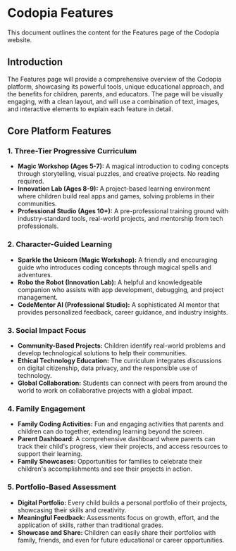 # Codopia Features

This document outlines the content for the Features page of the Codopia website.




## Introduction

The Features page will provide a comprehensive overview of the Codopia platform, showcasing its powerful tools, unique educational approach, and the benefits for children, parents, and educators. The page will be visually engaging, with a clean layout, and will use a combination of text, images, and interactive elements to explain each feature in detail.




## Core Platform Features

### 1. Three-Tier Progressive Curriculum

- **Magic Workshop (Ages 5-7):** A magical introduction to coding concepts through storytelling, visual puzzles, and creative projects. No reading required.
- **Innovation Lab (Ages 8-9):** A project-based learning environment where children build real apps and games, solving problems in their communities.
- **Professional Studio (Ages 10+):** A pre-professional training ground with industry-standard tools, real-world projects, and mentorship from tech professionals.

### 2. Character-Guided Learning

- **Sparkle the Unicorn (Magic Workshop):** A friendly and encouraging guide who introduces coding concepts through magical spells and adventures.
- **Robo the Robot (Innovation Lab):** A helpful and knowledgeable companion who assists with app development, debugging, and project management.
- **CodeMentor AI (Professional Studio):** A sophisticated AI mentor that provides personalized feedback, career guidance, and industry insights.

### 3. Social Impact Focus

- **Community-Based Projects:** Children identify real-world problems and develop technological solutions to help their communities.
- **Ethical Technology Education:** The curriculum integrates discussions on digital citizenship, data privacy, and the responsible use of technology.
- **Global Collaboration:** Students can connect with peers from around the world to work on collaborative projects with a global impact.

### 4. Family Engagement

- **Family Coding Activities:** Fun and engaging activities that parents and children can do together, extending learning beyond the screen.
- **Parent Dashboard:** A comprehensive dashboard where parents can track their child's progress, view their projects, and access resources to support their learning.
- **Family Showcases:** Opportunities for families to celebrate their children's accomplishments and see their projects in action.

### 5. Portfolio-Based Assessment

- **Digital Portfolio:** Every child builds a personal portfolio of their projects, showcasing their skills and creativity.
- **Meaningful Feedback:** Assessments focus on growth, effort, and the application of skills, rather than traditional grades.
- **Showcase and Share:** Children can easily share their portfolios with family, friends, and even for future educational or career opportunities.



